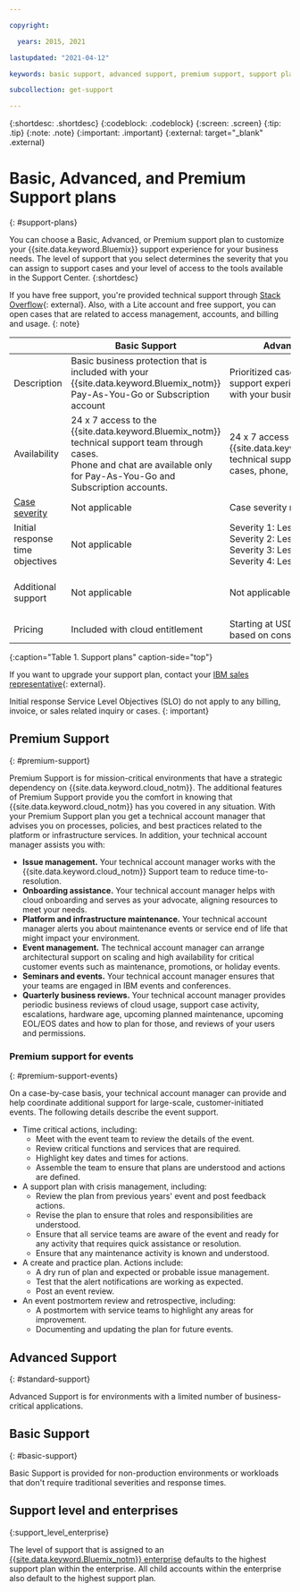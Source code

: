 ```yaml
---

copyright:

  years: 2015, 2021

lastupdated: "2021-04-12"

keywords: basic support, advanced support, premium support, support plans, free technical support, response time

subcollection: get-support

---
```


{:shortdesc: .shortdesc}
{:codeblock: .codeblock}
{:screen: .screen}
{:tip: .tip}
{:note: .note}
{:important: .important}
{:external: target="_blank" .external}

# Basic, Advanced, and Premium Support plans
{: #support-plans}

You can choose a Basic, Advanced, or Premium support plan to customize your {{site.data.keyword.Bluemix}} support experience for your business needs. The level of support that you select determines the severity that you can assign to support cases and your level of access to the tools available in the Support Center. 
{:shortdesc}

If you have free support, you're provided technical support through [Stack Overflow](https://stackoverflow.com/questions/tagged/ibm-cloud?tab=Newest){: external}. Also, with a Lite account and free support, you can open cases that are related to access management, accounts, and billing and usage.
{: note}

|                                  | Basic Support | Advanced Support | Premium Support |
|----------------------------------|---------------|------------------|-----------------|
| Description                      |	Basic business protection that is included with your {{site.data.keyword.Bluemix_notm}} Pay-As-You-Go or Subscription account | Prioritized case handling and support experience that is aligned with your business needs | Client engagement that is aligned with your business outcomes to accelerate time-to-value |
| Availability                     |  24 x 7 access to the {{site.data.keyword.Bluemix_notm}} technical support team through cases. <br> Phone and chat are available only for Pay-As-You-Go and Subscription accounts.  | 24 x 7 access to the {{site.data.keyword.Bluemix_notm}} technical support team through cases, phone, and chat | 24 x 7 access to the {{site.data.keyword.Bluemix_notm}} technical support team through cases, phone, and chat |
| [Case severity](/docs/get-support?topic=get-support-support-case-severity) | Not applicable | Case severity ranking available | Case severity ranking available |
| Initial response time objectives | Not applicable | Severity 1: Less than 1 hour <br> Severity 2: Less than 2 hours <br> Severity 3: Less than 4 hours <br> Severity 4: Less than 8 hours | Severity 1: Less than 15 minutes <br> Severity 2: Less than 1 hour <br> Severity 3: Less than 2 hours <br> Severity 4: Less than 4 hours |
| Additional support               | Not applicable | Not applicable | Technical Account Manager assigned <br> Quarterly business reviews <br> Access to experts |
| Pricing               | Included with cloud entitlement | Starting at USD 200 per month and based on consumption | Starting at USD 10,000 per month and based on consumption |
{:caption="Table 1. Support plans" caption-side="top"}

If you want to upgrade your support plan, contact your [IBM sales representative](https://www.ibm.com/contact/us/en/?lnk=flg-cont-usen){: external}.

Initial response Service Level Objectives (SLO) do not apply to any billing, invoice, or sales related inquiry or cases.
{: important}


## Premium Support
{: #premium-support}

Premium Support is for mission-critical environments that have a strategic dependency on {{site.data.keyword.cloud_notm}}. The additional features of Premium Support provide you the comfort in knowing that {{site.data.keyword.cloud_notm}} has you covered in any situation. With your Premium Support plan you get a technical account manager that advises you on processes, policies, and best practices related to the platform or infrastructure services. In addition, your technical account manager assists you with:

  * **Issue management.** Your technical account manager works with the {{site.data.keyword.cloud_notm}} Support team to reduce time-to-resolution. 
  * **Onboarding assistance.** Your technical account manager helps with cloud onboarding and serves as your advocate, aligning resources to meet your needs.
  * **Platform and infrastructure maintenance.** Your technical account manager alerts you about maintenance events or service end of life that might impact your environment.
  * **Event management.** The technical account manager can arrange architectural support on scaling and high availability for critical customer events such as maintenance, promotions, or holiday events.
  * **Seminars and events.** Your technical account manager ensures that your teams are engaged in IBM events and conferences.
  * **Quarterly business reviews.** Your technical account manager provides periodic business reviews of cloud usage, support case activity, escalations, hardware age, upcoming planned maintenance, upcoming EOL/EOS dates and how to plan for those, and reviews of your users and permissions.
  
### Premium support for events
{: #premium-support-events}

On a case-by-case basis, your technical account manager can provide and help coordinate additional support for large-scale, customer-initiated events. The following details describe the event support.

* Time critical actions, including:
  * Meet with the event team to review the details of the event.
  * Review critical functions and services that are required.
  * Highlight key dates and times for actions.
  * Assemble the team to ensure that plans are understood and actions are defined.
* A support plan with crisis management, including:
  * Review the plan from previous years' event and post feedback actions.
  * Revise the plan to ensure that roles and responsibilities are understood.
  * Ensure that all service teams are aware of the event and ready for any activity that requires quick assistance or resolution.
  * Ensure that any maintenance activity is known and understood.
* A create and practice plan. Actions include:
  * A dry run of plan and expected or probable issue management.
  * Test that the alert notifications are working as expected.
  * Post an event review.
* An event postmortem review and retrospective, including:
  * A postmortem with service teams to highlight any areas for improvement.
  * Documenting and updating the plan for future events.
  

## Advanced Support
{: #standard-support}

Advanced Support is for environments with a limited number of business-critical applications.


## Basic Support
{: #basic-support}

Basic Support is provided for non-production environments or workloads that don't require traditional severities and response times.


## Support level and enterprises
{:support_level_enterprise}

The level of support that is assigned to an [{{site.data.keyword.Bluemix_notm}} enterprise](/docs/account?topic=account-what-is-enterprise) defaults to the highest support plan within the enterprise. All child accounts within the enterprise also default to the highest support plan.


